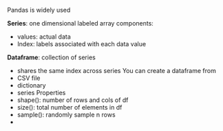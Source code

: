 
Pandas is widely used 

**Series**: one dimensional labeled array
components:
- values: actual data
- Index: labels associated with each data value
 
**Dataframe**: collection of series
- shares the same index across series
You can create a dataframe from
- CSV file
- dictionary
- series
Properties
- shape(): number of rows and cols of df
- size(): total number of elements in df
- sample(): randomly sample n rows
- 





